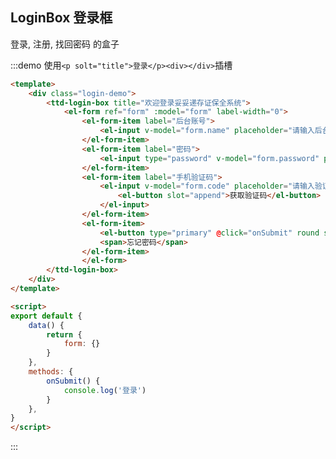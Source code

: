 <style>
.login-demo {
    margin: 0 auto;
    width: 400px;
}
</style>

<script>
export default {
    data() {
        return {
            form: {}
        }
    },
    methods: {
        onSubmit() {
            console.log('登录')
        }
    },
}
</script>

## LoginBox 登录框

登录, 注册, 找回密码 的盒子

:::demo 使用`<p solt="title">登录</p><div></div>`插槽
```html
<template>
    <div class="login-demo">
        <ttd-login-box title="欢迎登录妥妥递存证保全系统">
            <el-form ref="form" :model="form" label-width="0">
                <el-form-item label="后台账号">
                    <el-input v-model="form.name" placeholder="请输入后台账号"></el-input>
                </el-form-item>
                <el-form-item label="密码">
                    <el-input type="password" v-model="form.password" placeholder="请输入密码"></el-input>
                </el-form-item>
                <el-form-item label="手机验证码">
                    <el-input v-model="form.code" placeholder="请输入验证码">
                        <el-button slot="append">获取验证码</el-button>
                    </el-input>
                </el-form-item>
                <el-form-item>
                    <el-button type="primary" @click="onSubmit" round style="width:100%">登录</el-button>
                    <span>忘记密码</span>
                </el-form-item>
                </el-form>
        </ttd-login-box>
    </div>
</template>

<script>
export default {
    data() {
        return {
            form: {}
        }
    },
    methods: {
        onSubmit() {
            console.log('登录')
        }
    },
}
</script>
```
:::
